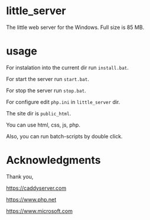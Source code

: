 # little_server
The little web server for the Windows. Full size is 85 MB.
# usage
For instalation into the current dir run `install.bat`.

For start the server run `start.bat`.

For stop the server run `stop.bat`.

For configure edit `php.ini` in `little_server` dir.

The site dir is `public_html`.

You can use html, css, js, php.

Also, you can run batch-scripts by double click.

# Acknowledgments
Thank you,

https://caddyserver.com

https://www.php.net

https://www.microsoft.com
